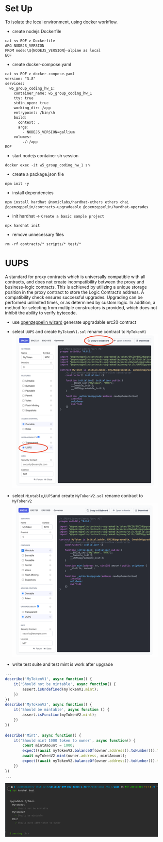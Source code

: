 # Set Up 
To isolate the local environment, using docker workflow.

- create nodejs Dockerfile
```shell
cat << EOF > Dockerfile
ARG NODEJS_VERSION
FROM node:\${NODEJS_VERSION}-alpine as local
EOF
```
- create docker-compose.yaml
```shell
cat << EOF > docker-compose.yaml
version: "3.8"
services:
  w5_group_coding_hw_1:
    container_name: w5_group_coding_hw_1
    tty: true
    stdin_open: true
    working_dir: /app
    entrypoint: /bin/sh
    build:
      context: .
      args:
        - NODEJS_VERSION=gallium
    volumes:
      - ./:/app
EOF
```

- start nodejs container sh session
```shell
docker exec -it w5_group_coding_hw_1 sh
```

- create a package.json file
```shell
npm init -y
```
- install dependencies
```shell
npm install hardhat @nomiclabs/hardhat-ethers ethers chai @openzeppelin/contracts-upgradeable @openzeppelin/hardhat-upgrades
```
- init hardhat -> `Create a basic sample project`
```shell
npx hardhat init
```

- remove unnecessary files
```shell
rm -rf contracts/* scripts/* test/*
```
# UUPS
A standard for proxy contracts which is universally compatible with all contracts, and does not create incompatibility between the proxy and business-logic contracts. This is achieved by utilizing a unique storage position in the proxy contract to store the Logic Contract’s address. A compatibility check ensures successful upgrades. Upgrading can be performed unlimited times, or as determined by custom logic. In addition, a method for selecting from multiple constructors is provided, which does not inhibit the ability to verify bytecode.
- use [openzeppelin wizard](https://docs.openzeppelin.com/contracts/4.x/wizard) generate upgradable erc20 contract
  
- select `UUPS` and create `MyTokenV1.sol` rename contract to `MyTokenV1`
![](screenshoots/upgeadable-erc20.png)

- select `Mintable`,`UUPS`and create `MyTokenV2.sol` rename contract to `MyTokenV2`
![](screenshoots/upgeadable-mintable-erc20.png)

- write test suite and test mint is work after upgrade
```javascript
...
describe('MyTokenV1', async function() {
    it('Should not be mintable', async function() {
        assert.isUndefined(myTokenV1.mint);
    })
})
describe('MyTokenV2', async function() {
    it('Should be mintable', async function () {
        assert.isFunction(myTokenV2.mint);
    })
})

describe('Mint', async function() {
    it('Should mint 1000 token to owner', async function() {
        const mintAmount = 1000;
        expect((await myTokenV2.balanceOf(owner.address)).toNumber()).to.equal(0);
        await myTokenV2.mint(owner.address, mintAmount);
        expect((await myTokenV2.balanceOf(owner.address)).toNumber()).to.equal(mintAmount);
    })
})
...
```
![](screenshoots/upgradable-test.png)
